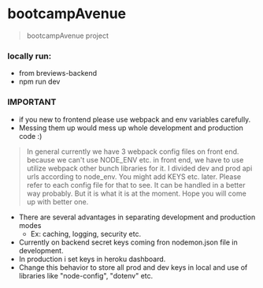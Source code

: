 # bootcampAvenue

> bootcampAvenue project

### locally run:
- from breviews-backend
- npm run dev

### IMPORTANT
- if you new to frontend please use webpack and env variables carefully.
- Messing them up would mess up whole development and production code :)

 
> In general currently we have 3 webpack config files on front end.
because we can't use NODE_ENV etc. in front end, we have to use utilize webpack other bunch libraries for it. 
> I divided dev and prod api urls according to node_env. You might add KEYS etc. later. Please refer to each config file for that to see. It can be handled in a better way probably. But it is what it is at the moment. Hope you will come up with better one.


- There are several advantages in separating development and production modes
    - Ex: caching, logging, security etc.
- Currently on backend secret keys coming fron nodemon.json file in development.
- In production i set keys in heroku dashboard.
- Change this behavior to store all prod and dev keys in local and use of libraries like "node-config", "dotenv" etc.



